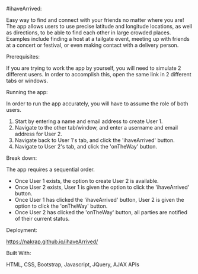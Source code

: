 #ihaveArrived:

Easy way to find and connect with your friends no matter where you are! 
The app allows users to use precise latitude and longitude locations, as well as directions, to be able to find each other in large crowded places. 
Examples include finding a host at a tailgate event, meeting up with friends at a concert or festival, or even making contact with a delivery person. 

Prerequisites:

If you are trying to work the app by yourself, you will need to simulate 2 different users. In order to accomplish this, open the same link in 2 different tabs or windows.

Running the app:

In order to run the app accurately, you will have to assume the role of both users. 
1. Start by entering a name and email address to create User 1. 
2. Navigate to the other tab/window, and enter a username and email address for User 2.
3. Navigate back to User 1's tab, and click the 'ihaveArrived' button. 
4. Navigate to User 2's tab, and click the 'onTheWay' button.

Break down:

The app requires a sequential order. 

- Once User 1 exists, the  option to create User 2 is available. 
- Once User 2 exists, User 1 is given the option to click the 'ihaveArrived' button.
- Once User 1 has clicked the 'ihaveArrived' button, User 2 is given the option to click the 'onTheWay' button. 
- Once User 2 has clicked the 'onTheWay' button, all parties are notified of their current status. 

Deployment:

https://nakrap.github.io/ihaveArrived/

Built With:

HTML,
CSS,
Bootstrap,
Javascript,
JQuery,
AJAX
APIs
